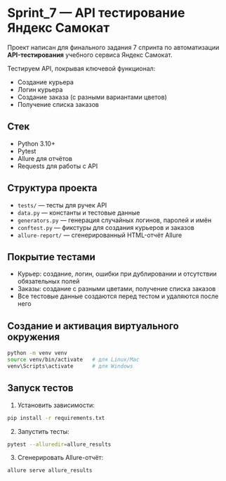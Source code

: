 # Sprint_7 — API тестирование Яндекс Самокат
Проект написан для финального задания 7 спринта по автоматизации **API-тестирования** учебного сервиса Яндекс Самокат.

Тестируем API, покрывая ключевой функционал:  
- Создание курьера  
- Логин курьера  
- Создание заказа (с разными вариантами цветов)  
- Получение списка заказов  

## Стек
- Python 3.10+  
- Pytest  
- Allure для отчётов  
- Requests для работы с API

## Структура проекта
- `tests/` — тесты для ручек API  
- `data.py` — константы и тестовые данные  
- `generators.py` — генерация случайных логинов, паролей и имён  
- `conftest.py` — фикстуры для создания курьеров и заказов  
- `allure-report/` — сгенерированный HTML-отчёт Allure

## Покрытие тестами
- Курьер: создание, логин, ошибки при дублировании и отсутствии обязательных полей  
- Заказы: создание с разными цветами, получение списка заказов  
- Все тестовые данные создаются перед тестом и удаляются после него  

## Создание и активация виртуального окружения
```bash
python -m venv venv
source venv/bin/activate   # для Linux/Mac
venv\Scripts\activate      # для Windows
```

## Запуск тестов
1. Установить зависимости:
```bash
pip install -r requirements.txt
```

2. Запустить тесты:
```bash
pytest --alluredir=allure_results
```

3. Сгенерировать Allure-отчёт:
```bash
allure serve allure_results
```

